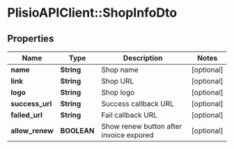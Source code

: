 # PlisioAPIClient::ShopInfoDto

## Properties
Name | Type | Description | Notes
------------ | ------------- | ------------- | -------------
**name** | **String** | Shop name | [optional] 
**link** | **String** | Shop URL | [optional] 
**logo** | **String** | Shop logo | [optional] 
**success_url** | **String** | Success callback URL | [optional] 
**failed_url** | **String** | Fail callback URL | [optional] 
**allow_renew** | **BOOLEAN** | Show renew button after invoice expored | [optional] 

